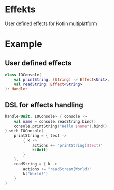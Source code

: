 # Effekts

User defined effects for Kotlin multiplatform

# Example

## User defined effects

```kotlin
class IOConsole(
    val printString: (String) -> Effect<Unit>,
    val readString: Effect<String>
): Handler
```

## DSL for effects handling

```kotlin
handle<Unit, IOConsole> { console ->
    val name = console.readString.bind()
    console.printString("Hello $name").bind()
} with IOConsole(
    printString = { text ->
        { k ->
            actions += "printString($text)"
            k(Unit)
        }
    },
    readString = { k ->
        actions += "readStream(World)"
        k("World!")
    }
)
```
